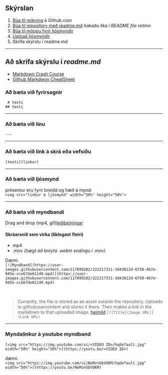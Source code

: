 
## Skýrslan
1. [Búa til reikning](https://youtu.be/ovCRBERA1NQ) á Github.com
1. [Búa til repository með readme.md](https://www.youtube.com/watch?v=HhfPWwz8lVA&ab_channel=RichMcCue)  _hakaðu líka í README file reitinn_
1. [Búa til möppu fyrir ljósmyndir](https://www.youtube.com/watch?v=FvCsnUgAdWA&ab_channel=RichMcCue)
1. [Upload ljósmyndir](https://www.youtube.com/watch?v=ATVm6ACERu8&ab_channel=RichMcCue) 
1. Skrifa skýrslu í readme.md

<!--
> [að búa til Github profile](https://www.youtube.com/watch?v=l6dOkZx0rlE&ab_channel=GhostTogether)
-->

---

## Að skrifa skýrslu í _readme.md_ 
- [Markdown Crash Course](https://www.youtube.com/watch?v=HUBNt18RFbo&ab_channel=TraversyMedia)
- [Github Markdwon CheatSheet](https://github.com/adam-p/markdown-here/wiki/Markdown-Cheatsheet)


### Að bæta við fyrirsagnir  
` # texti` <br>
`## texti`

---

### Að bæta við línu 
`---`

---

### Að bæta við link á skrá eða vefsíðu 
`[texti](linkur)`

---

### Að bæta við ljósmynd
prósentur eru fyrir breidd og hæð á mynd: <br>`<img src="linkur á ljósmynd" width="50%" height="50%">`

<!--
- með pixla fyrir breidd og hæð: <br> `<img src="linkur á ljósmynd" width="500" height="500">`
- markdown, ekki hægt að breyta breidd og hæð: <br> `![myndaheiti](linkur á ljósmynd)`
-->

---

### Að bæta við myndbandi
Drag and drop (mp4, gif)[leiðbeiningar](https://www.geeksforgeeks.org/how-to-add-videos-on-readme-md-file-in-a-github-repository/) 

#### Skráarsnið sem virka (liklegast fleiri)
- mp4 
- .mov _(hægt að breyta .webm endingu í .mov)_

Dæmi: <br>
`[![Myndband](https://user-images.githubusercontent.com/117899282/222217311-3d43812d-6750-4b7e-945e-cce67de61149.mp4)](https://user-images.githubusercontent.com/117899282/222217311-3d43812d-6750-4b7e-945e-cce67de61149.mp4)`

<br>

> Currently, the file is stored as an asset outside the repository. Uploads to githubusercontent and stores it there. Then makes a link in the markdown to that uploaded image. [heimild](https://stackoverflow.com/questions/4279611/how-to-embed-a-video-into-github-readme-md/4279746#4279746) `[![Title](Image URL)](Link URL)`

---

### Myndalinkur á youtube myndband 
<!-- https://orbitingweb.com/blog/view-youtube-thumbnail-image/ -->

`[<img src="https://img.youtube.com/vi/<VIDEO ID>/hqdefault.jpg" width="50%" height="50%">](https://youtu.be/<VIDEO ID>)`

dæmi: <br>
`<img src="https://img.youtube.com/vi/NeMznGbVOKM/hqdefault.jpg" width="50%">](https://youtu.be/NeMznGbVOKM)`



